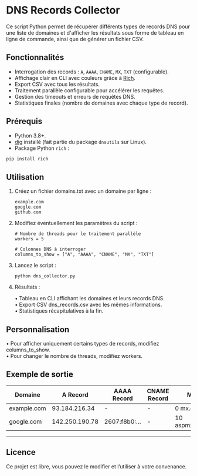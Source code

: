 # DNS Records Collector

Ce script Python permet de récupérer différents types de records DNS pour une liste de domaines et d'afficher les résultats sous forme de tableau en ligne de commande, ainsi que de générer un fichier CSV.

## Fonctionnalités

- Interrogation des records : `A`, `AAAA`, `CNAME`, `MX`, `TXT` (configurable). 
- Affichage clair en CLI avec couleurs grâce à [Rich](https://github.com/Textualize/rich).  
- Export CSV avec tous les résultats. 
- Traitement parallèle configurable pour accélérer les requêtes. 
- Gestion des timeouts et erreurs de requêtes DNS.  
- Statistiques finales (nombre de domaines avec chaque type de record). 

## Prérequis

- Python 3.8+.  
- [dig](https://linux.die.net/man/1/dig) installé (fait partie du package `dnsutils` sur Linux). 
- Package Python `rich` :

```bash
pip install rich
````

## Utilisation
1.	Créez un fichier domains.txt avec un domaine par ligne :

    ```
    example.com
    google.com
    github.com
    ```

2.	Modifiez éventuellement les paramètres du script :

    ```
    # Nombre de threads pour le traitement parallèle
    workers = 5

    # Colonnes DNS à interroger
    columns_to_show = ["A", "AAAA", "CNAME", "MX", "TXT"]
    ````

3.	Lancez le script :

    ```
    python dns_collector.py
    ```

4.	Résultats :

	•	Tableau en CLI affichant les domaines et leurs records DNS.  
	•	Export CSV dns_records.csv avec les mêmes informations.  
	•	Statistiques récapitulatives à la fin.  

## Personnalisation

•	Pour afficher uniquement certains types de records, modifiez columns_to_show.  
•	Pour changer le nombre de threads, modifiez workers.  

## Exemple de sortie

| Domaine      | A Record        | AAAA Record   | CNAME Record | MX Record               | 
|--------------|-----------------|---------------|--------------|-------------------------|
| example.com  | 93.184.216.34   | -             | -            | 0 mx.example.com        |
| google.com   | 142.250.190.78  | 2607:f8b0:…   | -            | 10 aspmx.l.google.com   |


---

## Licence

Ce projet est libre, vous pouvez le modifier et l’utiliser à votre convenance.

